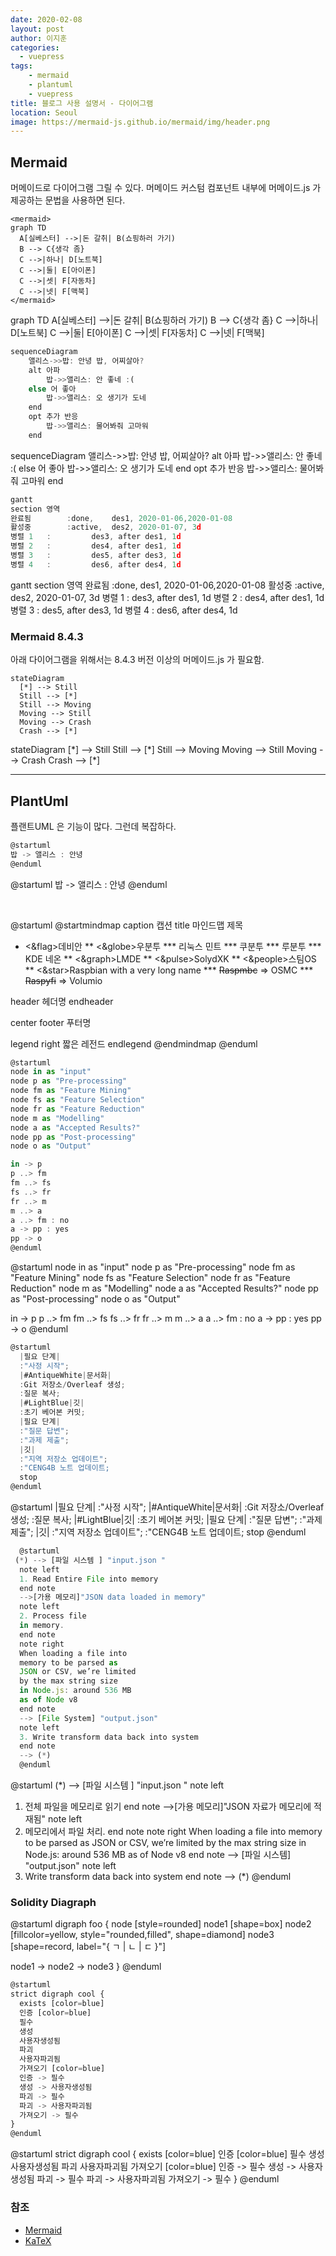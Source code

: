 ```yaml
---
date: 2020-02-08
layout: post
author: 이지훈
categories:
  - vuepress
tags:
    - mermaid
    - plantuml
    - vuepress
title: 블로그 사용 설명서 - 다이어그램
location: Seoul
image: https://mermaid-js.github.io/mermaid/img/header.png
---
```


## Mermaid

머메이드로 다이어그램 그릴 수 있다. 머메이드 커스텀 컴포넌트 내부에 머메이드.js 가 제공하는 문법을 사용하면 된다.

```
<mermaid>
graph TD
  A[실베스터] -->|돈 갈취| B(쇼핑하러 가기)
  B --> C{생각 좀}
  C -->|하나| D[노트북]
  C -->|둘| E[아이폰]
  C -->|셋| F[자동차]
  C -->|넷| F[맥북]
</mermaid>
```

<mermaid>
graph TD
  A[실베스터] -->|돈 갈취| B(쇼핑하러 가기)
  B --> C{생각 좀}
  C -->|하나| D[노트북]
  C -->|둘| E[아이폰]
  C -->|셋| F[자동차]
  C -->|넷| F[맥북]
</mermaid>


```js
sequenceDiagram
    앨리스->>밥: 안녕 밥, 어찌살아?
    alt 아파
        밥->>앨리스: 안 좋네 :(
    else 어 좋아
        밥->>앨리스: 오 생기가 도네
    end
    opt 추가 반응
        밥->>앨리스: 물어봐줘 고마워
    end
```

<mermaid>
sequenceDiagram
    앨리스->>밥: 안녕 밥, 어찌살아?
    alt 아파
        밥->>앨리스: 안 좋네 :(
    else 어 좋아
        밥->>앨리스: 오 생기가 도네
    end
    opt 추가 반응
        밥->>앨리스: 물어봐줘 고마워
    end
</mermaid>

```js
gantt
section 영역
완료됨        :done,    des1, 2020-01-06,2020-01-08
활성중        :active,  des2, 2020-01-07, 3d
병렬 1   :         des3, after des1, 1d
병렬 2   :         des4, after des1, 1d
병렬 3   :         des5, after des3, 1d
병렬 4   :         des6, after des4, 1d
```
<mermaid>
gantt
section 영역
완료됨        :done,    des1, 2020-01-06,2020-01-08
활성중        :active,  des2, 2020-01-07, 3d
병렬 1   :         des3, after des1, 1d
병렬 2   :         des4, after des1, 1d
병렬 3   :         des5, after des3, 1d
병렬 4   :         des6, after des4, 1d
</mermaid>


### Mermaid 8.4.3

아래 다이어그램을 위해서는 8.4.3 버전 이상의 머메이드.js 가 필요함.

```
stateDiagram
  [*] --> Still
  Still --> [*]
  Still --> Moving
  Moving --> Still
  Moving --> Crash
  Crash --> [*]
```

<mermaid>
stateDiagram
  [*] --> Still
  Still --> [*]
  Still --> Moving
  Moving --> Still
  Moving --> Crash
  Crash --> [*]
</mermaid>

---

## PlantUml

플랜트UML 은 기능이 많다. 그런데 복잡하다.

```js
@startuml
밥 -> 앨리스 : 안녕
@enduml
```

@startuml
밥 -> 앨리스 : 안녕
@enduml

<br />

@startuml
@startmindmap
caption 캡션
title 마인드맵 제목

* <&flag>데비안
** <&globe>우분투
*** 리눅스 민트
*** 쿠분투
*** 루분투
*** KDE 네온
** <&graph>LMDE
** <&pulse>SolydXK
** <&people>스팀OS
** <&star>Raspbian with a very long name
*** <s>Raspmbc</s> => OSMC
*** <s>Raspyfi</s> => Volumio

header
헤더명
endheader

center footer 푸터명

legend right
  짧은
  레전드
endlegend
@endmindmap
@enduml

```js
@startuml
node in as "input"
node p as "Pre-processing"
node fm as "Feature Mining"
node fs as "Feature Selection"
node fr as "Feature Reduction"
node m as "Modelling"
node a as "Accepted Results?"
node pp as "Post-processing"
node o as "Output"

in -> p
p ..> fm
fm ..> fs
fs ..> fr
fr ..> m
m ..> a
a ..> fm : no
a -> pp : yes
pp -> o
@enduml
```

@startuml
  node in as "input"
  node p as "Pre-processing"
  node fm as "Feature Mining"
  node fs as "Feature Selection"
  node fr as "Feature Reduction"
  node m as "Modelling"
  node a as "Accepted Results?"
  node pp as "Post-processing"
  node o as "Output"

  in -> p
  p ..> fm
  fm ..> fs
  fs ..> fr
  fr ..> m
  m ..> a
  a ..> fm : no
  a -> pp : yes
  pp -> o
@enduml

```js
@startuml
  |필요 단계|
  :"사정 시작";
  |#AntiqueWhite|문서화|
  :Git 저장소/Overleaf 생성;
  :질문 복사;
  |#LightBlue|깃|
  :초기 베어본 커밋;
  |필요 단계|
  :"질문 답변";
  :"과제 제출";
  |깃|
  :"지역 저장소 업데이트";
  :"CENG4B 노트 업데이트;
  stop
@enduml
```

@startuml
  |필요 단계|
  :"사정 시작";
  |#AntiqueWhite|문서화|
  :Git 저장소/Overleaf 생성;
  :질문 복사;
  |#LightBlue|깃|
  :초기 베어본 커밋;
  |필요 단계|
  :"질문 답변";
  :"과제 제출";
  |깃|
  :"지역 저장소 업데이트";
  :"CENG4B 노트 업데이트;
  stop
@enduml

```js
  @startuml
 (*) --> [파일 시스템 ] "input.json "
  note left
  1. Read Entire File into memory
  end note
  -->[가용 메모리]"JSON data loaded in memory"
  note left
  2. Process file
  in memory.
  end note
  note right
  When loading a file into
  memory to be parsed as
  JSON or CSV, we’re limited
  by the max string size
  in Node.js: around 536 MB
  as of Node v8
  end note
  --> [File System] "output.json"
  note left
  3. Write transform data back into system
  end note
  --> (*)
  @enduml
```

@startuml
 (*) --> [파일 시스템 ] "input.json "
  note left
  1. 전체 파일을 메모리로 읽기
  end note
  -->[가용 메모리]"JSON 자료가 메모리에 적재됨"
  note left
  2. 메모리에서
  파일 처리.
  end note
  note right
  When loading a file into
  memory to be parsed as
  JSON or CSV, we’re limited
  by the max string size
  in Node.js: around 536 MB
  as of Node v8
  end note
  --> [파일 시스템] "output.json"
  note left
  3. Write transform data back into system
  end note
  --> (*)
@enduml


### Solidity Diagraph
@startuml
digraph foo {
  node [style=rounded]
  node1 [shape=box]
  node2 [fillcolor=yellow, style="rounded,filled", shape=diamond]
  node3 [shape=record, label="{ ㄱ | ㄴ | ㄷ }"]

  node1 -> node2 -> node3
}
@enduml

```js
@startuml
strict digraph cool {
  exists [color=blue]
  인증 [color=blue]
  필수
  생성
  사용자생성됨
  파괴
  사용자파괴됨
  가져오기 [color=blue]
  인증 -> 필수
  생성 -> 사용자생성됨
  파괴 -> 필수
  파괴 -> 사용자파괴됨
  가져오기 -> 필수
}
@enduml
```

@startuml
strict digraph cool {
  exists [color=blue]
  인증 [color=blue]
  필수
  생성
  사용자생성됨
  파괴
  사용자파괴됨
  가져오기 [color=blue]
  인증 -> 필수
  생성 -> 사용자생성됨
  파괴 -> 필수
  파괴 -> 사용자파괴됨
  가져오기 -> 필수
}
@enduml

### 참조

- [Mermaid](https://github.com/knsv/mermaid)
- [KaTeX](https://github.com/Khan/KaTeX)
